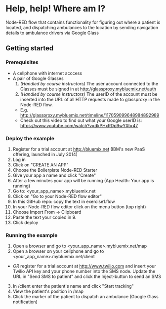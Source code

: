 # Help, help! Where am I?

Node-RED flow that contains functionality for figuring out where a patient is located, and dispatching ambulances to the location by sending navigation details to ambulance drivers via Google Glass

## Getting started

### Prerequisites
* A cellphone with internet acccess
* A pair of Google Glasses
  1. *(Handled by course instructors)* The user account connected to the Glasses must be signed in at http://glassproxy.mybluemix.net/auth
  2. *(Handled by course instructors)* The userID of the account must be inserted into the URL of all HTTP requests made to glassproxy in the Node-RED flow. 
    * E.g. http://glassproxy.mybluemix.net/timeline/117059099648984892989
    * Check out this video to find out what your Google userID is:
      https://www.youtube.com/watch?v=dkPHxRDp9wY#t=47

### Deploy the example
1. Register for a trial account at http://bluemix.net (IBM's new PaaS offering, launched in July 2014)
2. Log in
3. Click on "CREATE AN APP"
4. Choose the Boilerplate Node-RED Starter
5. Give your app a name and click "Create"
6. After a few minutes your app will be running (App Health: Your app is running)
7. Go to: \<your_app_name\>.mybluemix.net
8. Click on "Go to your Node-RED flow editor"
9. In this GitHub repo: copy the text in exercise1.flow
10. In your Node-RED flow editor click on the menu button (top right)
11. Choose Import From -> Clipboard
12. Paste the text your copied in 9.
13. Click deploy

### Running the example
1. Open a browser and go to \<your_app_name\>.mybluemix.net/map
2. Open a browser on your cellphone and go to \<your_app_name\>.mybluemix.net/client
  * *OR* register for a trial account at http://www.twilio.com and insert your Twilio API key and your phone number into the SMS node. Update the URL in "Send SMS to patient" and click the Inject-button to send an SMS
3. In /client enter the patient's name and click "Start tracking"
4. View the patient's position in /map
5. Click the marker of the patient to dispatch an ambulance (Google Glass notification) 
